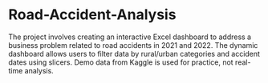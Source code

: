 # Road-Accident-Analysis
The project involves creating an interactive Excel dashboard to address a business problem related to road accidents in 2021 and 2022. The dynamic dashboard allows users to filter data by rural/urban categories and accident dates using slicers. Demo data from Kaggle is used for practice, not real-time analysis.
